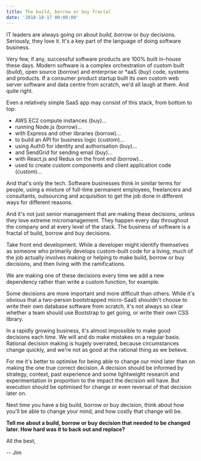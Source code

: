 ```yaml
---
title: The build, borrow or buy fractal
date: '2018-10-17 00:00:00'
---
```


IT leaders are always going on about _build_, _borrow_ or _buy_ decisions. Seriously, they love it. It's a key part of the language of doing software business.

Very few, if any, successful software products are 100% built in-house these days. Modern software is a complex orchestration of custom built (_build_), open source (_borrow_) and enterprise or *aaS (_buy_) code, systems and products. If a consumer product startup built its own custom web server software and data centre from scratch, we'd all laugh at them. And quite right.

Even a relatively simple SaaS app may consist of this stack, from bottom to top:

* AWS EC2 compute instances (buy)...
* running Node.js (borrow)...
* with Express and other libraries (borrow)...
* to build an API for business logic (custom)...
* using Auth0 for identity and authorisation (buy)...
* and SendGrid for sending email (buy)...
* with React.js and Redux on the front end (borrow)...
* used to create custom components and client application code (custom)...

And that's only the tech. Software businesses think in similar terms for people, using a mixture of full-time permanent employees, freelancers and consultants, outsourcing and acquisition to get the job done in different ways for different reasons.

And it's not just senior management that are making these decisions, unless they love extreme micromanagement. They happen every day throughout the company and at every level of the stack. The business of software is a fractal of build, borrow and buy decisions.

Take front end development. While a developer might identify themselves as someone who primarily develops custom-built code for a living, much of the job actually involves making or helping to make build, borrow or buy decisions, and then living with the ramifications.

We are making one of these decisions every time we add a new dependency rather than write a custom function, for example. 

Some decisions are more important and more difficult than others. While it's obvious that a two-person bootstrapped micro-SaaS shouldn't choose to write their own database software from scratch, it's not always so clear whether a team should use Bootstrap to get going, or write their own CSS library.

In a rapidly growing business, it's almost impossible to make good decisions each time. We will and do make mistakes on a regular basis. Rational decision making is hugely overrated, because circumstances change quickly, and we're not as good at the rational thing as we believe.

For me it's better to optimise for being able to change our mind later than on making the one true correct decision. A decision should be informed by strategy, context, past experience and some lightweight research and experimentation in proportion to the impact the decision will have. But execution should be optimised for change or even reversal of that decision later on.

Next time you have a big build, borrow or buy decision, think about how you'll be able to change your mind, and how costly that change will be.

__Tell me about a build, borrow or buy decision that needed to be changed later. How hard was it to back out and replace?__

All the best,

-- Jim
